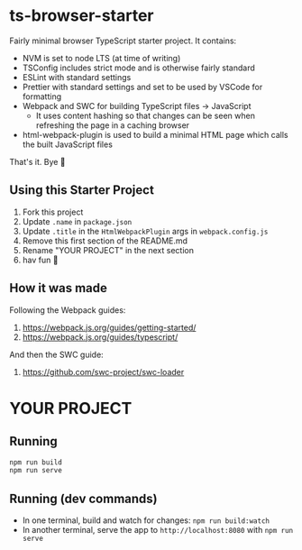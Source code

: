 # ts-browser-starter

Fairly minimal browser TypeScript starter project. It contains:

- NVM is set to node LTS (at time of writing)
- TSConfig includes strict mode and is otherwise fairly standard
- ESLint with standard settings
- Prettier with standard settings and set to be used by VSCode for formatting
- Webpack and SWC for building TypeScript files -> JavaScript
  - It uses content hashing so that changes can be seen when refreshing the page in a caching browser
- html-webpack-plugin is used to build a minimal HTML page which calls the built JavaScript files

That's it. Bye 🦧

## Using this Starter Project

1. Fork this project
2. Update `.name` in `package.json`
3. Update `.title` in the `HtmlWebpackPlugin` args in `webpack.config.js`
4. Remove this first section of the README.md
5. Rename "YOUR PROJECT" in the next section
6. hav fun 🍌

## How it was made

Following the Webpack guides:

1. https://webpack.js.org/guides/getting-started/
2. https://webpack.js.org/guides/typescript/

And then the SWC guide:

1. https://github.com/swc-project/swc-loader

# YOUR PROJECT

## Running

```sh
npm run build
npm run serve
```

## Running (dev commands)

- In one terminal, build and watch for changes: `npm run build:watch`
- In another terminal, serve the app to `http://localhost:8080` with `npm run serve`
